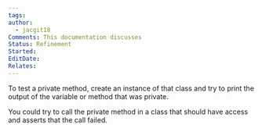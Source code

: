 ```yaml
---
tags: 
author:
  - jacgit18
Comments: This documentation discusses
Status: Refinement
Started: 
EditDate: 
Relates:
---
```


To test a private method, create an instance of that class and try to print the output of the variable or method that was private.

You could try to call the private method in a class that should have access and asserts that the call failed.